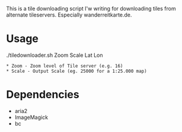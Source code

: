 This is a tile downloading script I'w writing for downloading tiles from alternate tileservers. Especially wanderreitkarte.de.

# Usage

./tiledownloader.sh Zoom Scale Lat Lon

	* Zoom - Zoom level of Tile server (e.g. 16)
	* Scale - Output Scale (eg. 25000 for a 1:25.000 map)

# Dependencies
- aria2
- ImageMagick
- bc
